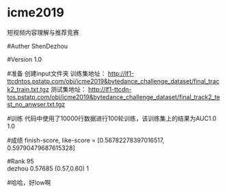 # icme2019
短视频内容理解与推荐竞赛

#Auther
ShenDezhou

#Version
1.0

#准备
创建input文件夹
训练集地址：
http://lf1-ttcdntos.pstatp.com/obj/icme2019&bytedance_challenge_dataset/final_track2_train.txt.tgz
测试集地址：
http://lf1-ttcdn-tos.pstatp.com/obj/icme2019&bytedance_challenge_dataset/final_track2_test_no_anwser.txt.tgz

#训练
代码中使用了10000行数据进行100轮训练，该训练集上的结果为AUC1.0 1.0

#成绩
finish-score, like-score = [0.56782278397016517, 0.59790479687615328]

#Rank
95	
dezhou
0.57685 (0.57,0.60)	1

#哈哈，好low啊



